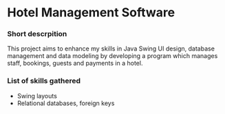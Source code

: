 # Hotel Management Software #

### Short descrpition ###
This project aims to enhance my skills in Java Swing UI design, database management and data modeling by developing a program which manages staff, bookings, guests and payments in a hotel.

### List of skills gathered ###
- Swing layouts
- Relational databases, foreign keys
